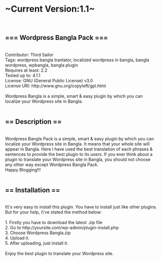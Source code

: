 <h1>~Current Version:1.1~</h1>
<br />
<h2>=== Wordpress Bangla Pack ===</h2>
<br />
Contributor: Third Sailor<br />
Tags: wordpress bangla tranlator, localized wordpress in bangla, bangla wordpress, wpbangla, bangla plugin<br />
Requires at least: 2.2<br />
Tested up to: 4.1.1<br />
License: GNU (General Public License) v3.0<br />
License URI: http://www.gnu.org/copyleft/gpl.html<br />
<br />
Wordpress Bangla is a simple, smart & easy plugin by which you can localize your Wordpress site in Bangla.<br />
<br />
<h2>== Description ==</h2>
<br />
Wordpress Bangla Pack is a simple, smart & easy plugin by which you can localize your Wordpress site in Bangla. It means that your whole site will appear in Bangla. Here I have used the best translation of each phrases & sentences to provide the best plugin to its users. If you ever think about a plugin to translate your Wordpress site in Bangla, you should not choose any other way except Wordpress Bangla Pack.<br />
Happy Blogging!!!<br />
<br />
<h2>== Installation ==</h2>
<br />
It\'s very easy to install this plugin. You have to install just like other plugins. But for your help, I\'ve stated the method below:<br />
<br />
1. Firstly you have to download the latest .zip file<br />
2. Go to http://yoursite.com/wp-admin/plugin-install.php<br />
3. Choose Wordpress Bangla.zip<br />
4. Upload it.<br />
5. After uploading, just install it.<br />
<br />
Enjoy the best plugin to translate your Wordpress site.<br />
